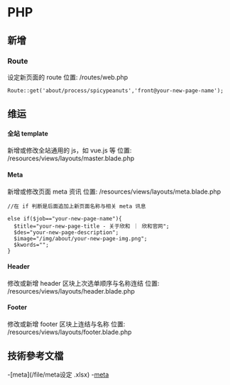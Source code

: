# PHP

## 新增

### Route
设定新页面的 route
位置: /routes/web.php
```
Route::get('about/process/spicypeanuts','front@your-new-page-name');
```

## 维运

#### 全站 template
新增或修改全站通用的 js，如 vue.js 等
位置: /resources/views/layouts/master.blade.php

#### Meta
新增或修改页面 meta 资讯
位置: /resources/views/layouts/meta.blade.php

```
//在 if 判断是后面追加上新页面名称与相关 meta 讯息

else if($job=="your-new-page-name"){
  $title="your-new-page-title - 关于欣和 ｜ 欣和官网";
  $des="your-new-page-description";
  $image="/img/about/your-new-page-img.png";
  $kwords="";
}

```

#### Header
修改或新增 header 区块上次选单顺序与名称连结
位置: /resources/views/layouts/header.blade.php

#### Footer
修改或新增 footer 区块上连结与名称
位置: /resources/views/layouts/footer.blade.php






## 技術參考文檔
-[meta](/file/meta设定 .xlsx)
-[meta]()




